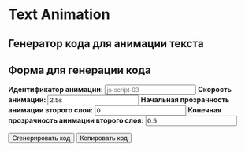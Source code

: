 # Text Animation

## Генератор кода для анимации текста

## Форма для генерации кода

<!-- markdownlint-disable MD041 -->
<!-- markdownlint-disable MD033 -->

<div id="counter-generator">
  <label for="counter-animationID" style="font-weight:bold;">Идентификатор анимации:</label>
  <input type="text" id="counter-animationID" value="" placeholder="js-script-03">
  <label for="counter-animationSpeed" style="font-weight:bold;">Скорость анимации:</label>
  <input type="text" id="counter-animationSpeed" value="2.5s" placeholder="2.5s">
  <label for="counter-startOpacityT1" style="font-weight:bold;">Начальная прозрачность анимации второго слоя:</label>
  <input type="text" id="counter-startOpacityT1" value="0" placeholder="0">
  <label for="counter-opacityT2" style="font-weight:bold;">Конечная прозрачность анимации второго слоя:</label>
  <input type="text" id="counter-opacityT2" value="0.5" placeholder="0.5">
  
  <button id="generate-counter">Сгенерировать код</button>
  <button id="copy-counter">Копировать код</button>
  <h2 id="title" style="display: none">Пример сгенерированного кода</h2>
  <pre id="counter-output"></pre>
</div>
